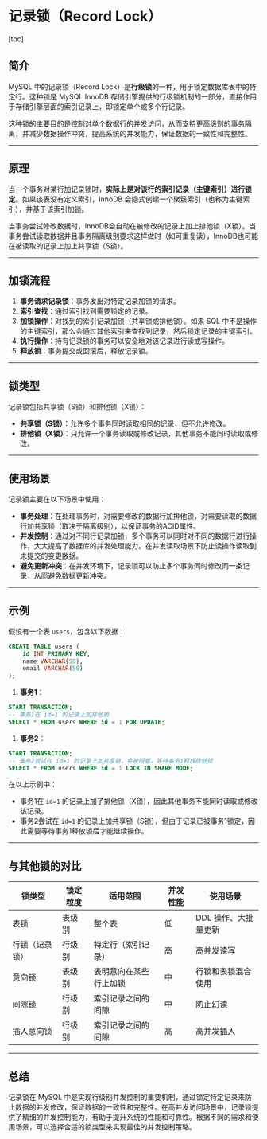 # 记录锁（Record Lock）

[toc]

## 简介

MySQL 中的记录锁（Record Lock）是**行级锁**的一种，用于锁定数据库表中的特定行。这种锁是 MySQL InnoDB 存储引擎提供的行级锁机制的一部分，直接作用于存储引擎层面的索引记录上，即锁定单个或多个行记录。

这种锁的主要目的是控制对单个数据行的并发访问，从而支持更高级别的事务隔离，并减少数据操作冲突，提高系统的并发能力，保证数据的一致性和完整性。

---

## 原理

当一个事务对某行加记录锁时，**实际上是对该行的索引记录（主键索引）进行锁定**。如果该表没有定义索引，InnoDB 会隐式创建一个聚簇索引（也称为主键索引），并基于该索引加锁。

当事务尝试修改数据时，InnoDB会自动在被修改的记录上加上排他锁（X锁）。当事务尝试读取数据并且事务隔离级别要求这样做时（如可重复读），InnoDB也可能在被读取的记录上加上共享锁（S锁）。

---

## 加锁流程

1. **事务请求记录锁**：事务发出对特定记录加锁的请求。
2. **索引查找**：通过索引找到需要锁定的记录。
3. **加锁操作**：对找到的索引记录加锁（共享锁或排他锁）。如果 SQL 中不是操作的主键索引，那么会通过其他索引来查找到记录，然后锁定记录的主键索引。
4. **执行操作**：持有记录锁的事务可以安全地对该记录进行读或写操作。
5. **释放锁**：事务提交或回滚后，释放记录锁。

---

## 锁类型

记录锁包括共享锁（S锁）和排他锁（X锁）：

- **共享锁（S锁）**：允许多个事务同时读取相同的记录，但不允许修改。
- **排他锁（X锁）**：只允许一个事务读取或修改记录，其他事务不能同时读取或修改。

---

## 使用场景

记录锁主要在以下场景中使用：

- **事务处理**：在处理事务时，对需要修改的数据行加排他锁，对需要读取的数据行加共享锁（取决于隔离级别），以保证事务的ACID属性。
- **并发控制**：通过对不同行记录加锁，多个事务可以同时对不同的数据行进行操作，大大提高了数据库的并发处理能力。在并发读取场景下防止读操作读取到未提交的变更数据。
- **避免更新冲突**：在并发环境下，记录锁可以防止多个事务同时修改同一条记录，从而避免数据更新冲突。

---

## 示例

假设有一个表 `users`，包含以下数据：

```sql
CREATE TABLE users (
    id INT PRIMARY KEY,
    name VARCHAR(50),
    email VARCHAR(50)
);
```

1. **事务1**：

```sql
START TRANSACTION;
-- 事务1在 id=1 的记录上加排他锁
SELECT * FROM users WHERE id = 1 FOR UPDATE;
```

1. **事务2**：

```sql
START TRANSACTION;
-- 事务2尝试在 id=1 的记录上加共享锁，会被阻塞，等待事务1释放排他锁
SELECT * FROM users WHERE id = 1 LOCK IN SHARE MODE;
```

在以上示例中：

- 事务1在 `id=1` 的记录上加了排他锁（X锁），因此其他事务不能同时读取或修改该记录。
- 事务2尝试在 `id=1` 的记录上加共享锁（S锁），但由于记录已被事务1锁定，因此需要等待事务1释放锁后才能继续操作。

---

## 与其他锁的对比

| 锁类型         | 锁定粒度 | 适用范围               | 并发性能 | 使用场景             |
| -------------- | -------- | ---------------------- | -------- | -------------------- |
| 表锁           | 表级别   | 整个表                 | 低       | DDL 操作、大批量更新 |
| 行锁（记录锁） | 行级别   | 特定行（索引记录）     | 高       | 高并发读写           |
| 意向锁         | 表级别   | 表明意向在某些行上加锁 | 中       | 行锁和表锁混合使用   |
| 间隙锁         | 行级别   | 索引记录之间的间隙     | 中       | 防止幻读             |
| 插入意向锁     | 行级别   | 索引记录之间的间隙     | 高       | 高并发插入           |

---

## 总结

记录锁在 MySQL 中是实现行级别并发控制的重要机制，通过锁定特定记录来防止数据的并发修改，保证数据的一致性和完整性。在高并发访问场景中，记录锁提供了精细的并发控制能力，有助于提升系统的性能和可靠性。根据不同的需求和使用场景，可以选择合适的锁类型来实现最佳的并发控制策略。